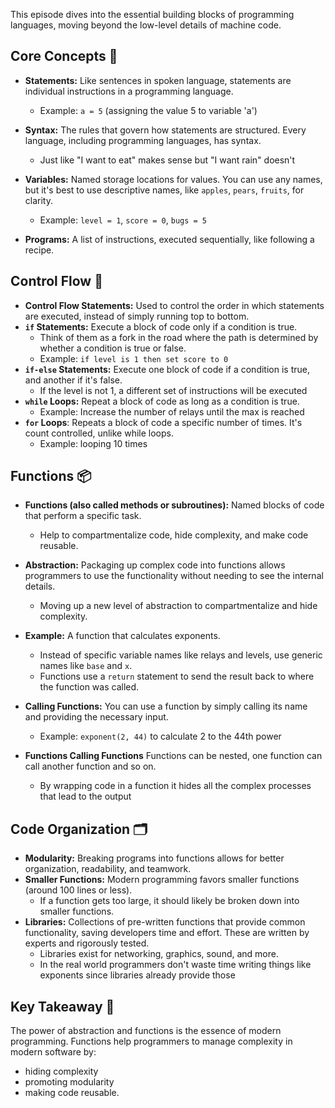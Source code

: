 This episode dives into the essential building blocks of programming languages, moving beyond the low-level details of machine code.

## Core Concepts 🧠

- **Statements:** Like sentences in spoken language, statements are individual instructions in a programming language.
    
    - Example: `a = 5` (assigning the value 5 to variable 'a')
- **Syntax:** The rules that govern how statements are structured. Every language, including programming languages, has syntax.
    
    - Just like "I want to eat" makes sense but "I want rain" doesn't
- **Variables:** Named storage locations for values. You can use any names, but it's best to use descriptive names, like `apples`, `pears`, `fruits`, for clarity.
    
    - Example: `level = 1`, `score = 0`, `bugs = 5`
- **Programs:** A list of instructions, executed sequentially, like following a recipe.
    

## Control Flow 🚦

- **Control Flow Statements:** Used to control the order in which statements are executed, instead of simply running top to bottom.
- **`if` Statements:** Execute a block of code only if a condition is true.
    - Think of them as a fork in the road where the path is determined by whether a condition is true or false.
    - Example: `if level is 1 then set score to 0`
- **`if-else` Statements:** Execute one block of code if a condition is true, and another if it's false.
    - If the level is not 1, a different set of instructions will be executed
- **`while` Loops:** Repeat a block of code as long as a condition is true.
    - Example: Increase the number of relays until the max is reached
- **`for` Loops**: Repeats a block of code a specific number of times. It's count controlled, unlike while loops.
    - Example: looping 10 times

## Functions 📦

- **Functions (also called methods or subroutines):** Named blocks of code that perform a specific task.
    
    - Help to compartmentalize code, hide complexity, and make code reusable.
- **Abstraction:** Packaging up complex code into functions allows programmers to use the functionality without needing to see the internal details.
    
    - Moving up a new level of abstraction to compartmentalize and hide complexity.
- **Example:** A function that calculates exponents.
    
    - Instead of specific variable names like relays and levels, use generic names like `base` and `x`.
    - Functions use a `return` statement to send the result back to where the function was called.
- **Calling Functions:** You can use a function by simply calling its name and providing the necessary input.
    
    - Example: `exponent(2, 44)` to calculate 2 to the 44th power
- **Functions Calling Functions** Functions can be nested, one function can call another function and so on.
    
    - By wrapping code in a function it hides all the complex processes that lead to the output

## Code Organization 🗂️

- **Modularity:** Breaking programs into functions allows for better organization, readability, and teamwork.
- **Smaller Functions:** Modern programming favors smaller functions (around 100 lines or less).
    - If a function gets too large, it should likely be broken down into smaller functions.
- **Libraries:** Collections of pre-written functions that provide common functionality, saving developers time and effort. These are written by experts and rigorously tested.
    - Libraries exist for networking, graphics, sound, and more.
    - In the real world programmers don't waste time writing things like exponents since libraries already provide those

## Key Takeaway 🎉

The power of abstraction and functions is the essence of modern programming. Functions help programmers to manage complexity in modern software by:

- hiding complexity
- promoting modularity
- making code reusable.
